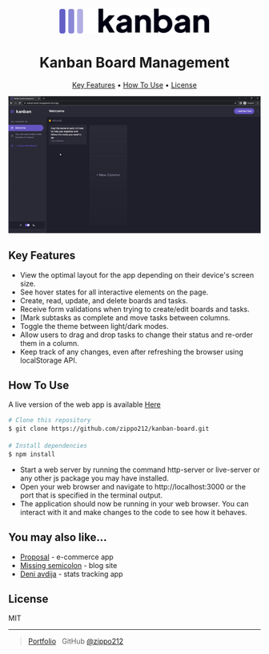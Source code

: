 
<h1 align="center">
  <br>
  <a href="https://kanban-board-management.vercel.app"><img src="https://github.com/zippo212/kanban-board/blob/main/img/logo-dark.svg" alt="Kanban Logo" width="300"></a>
  <br>
  <br>
  Kanban Board Management
  <br>
</h1>

<p align="center">
  <a href="#key-features">Key Features</a> •
  <a href="#how-to-use">How To Use</a> •
  <a href="#license">License</a>
</p>

<p align="center">
  <img src="https://github.com/zippo212/kanban-board/blob/main/kanban-gif.gif" alt="screenshot">
</p>

## Key Features

* View the optimal layout for the app depending on their device's screen size.
* See hover states for all interactive elements on the page.
* Create, read, update, and delete boards and tasks. 
* Receive form validations when trying to create/edit boards and tasks.
* [Mark subtasks as complete and move tasks between columns.
* Toggle the theme between light/dark modes.
* Allow users to drag and drop tasks to change their status and re-order them in a column.
* Keep track of any changes, even after refreshing the browser using localStorage API.

## How To Use

A live version of the web app is available [Here](https://kanban-board-management.vercel.app)

```bash
# Clone this repository
$ git clone https://github.com/zippo212/kanban-board.git

# Install dependencies
$ npm install
```
* Start a web server by running the command http-server or live-server or any other js package you may have installed.
* Open your web browser and navigate to http://localhost:3000 or the port that is specified in the terminal output.
* The application should now be running in your web browser. You can interact with it and make changes to the code to see how it behaves.

## You may also like...

- [Proposal](https://github.com/zippo212/proposal-e-commerce) - e-commerce app
- [Missing semicolon](https://github.com/zippo212/tech-blog) - blog site
- [Deni avdija](https://github.com/zippo212/deni-avdija) - stats tracking app

## License

MIT

---

> [Portfolio](https://portfolio-zippo212.vercel.app/) &nbsp;
> GitHub [@zippo212](https://github.com/zippo212)
